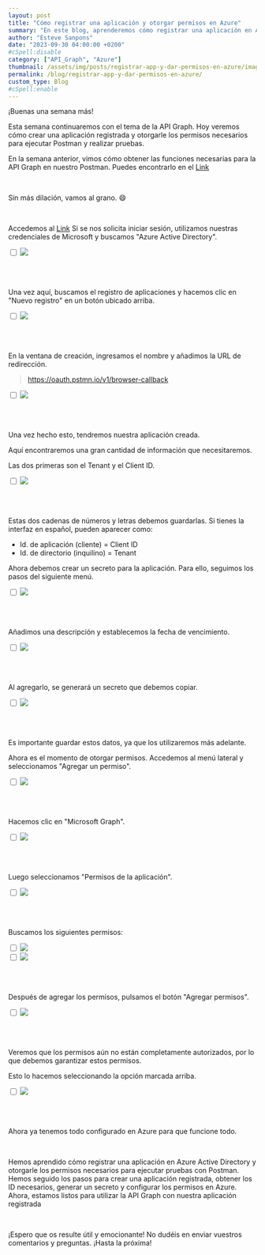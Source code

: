 ```yaml
---
layout: post
title: "Cómo registrar una aplicación y otorgar permisos en Azure"
summary: "En este blog, aprenderemos cómo registrar una aplicación en Azure Active Directory y otorgarle los permisos necesarios. Seguiremos los pasos para crear una aplicación registrada, obtener los ID necesarios, generar un secreto y configurar los permisos en Azure. ¡Descubre cómo hacerlo paso a paso!"
author: "Esteve Sanpons"
date: "2023-09-30 04:00:00 +0200"
#cSpell:disable
category: ["API_Graph", "Azure"]
thumbnail: /assets/img/posts/registrar-app-y-dar-permisos-en-azure/imagen01.png
permalink: /blog/registrar-app-y-dar-permisos-en-azure/
custom_type: Blog
#cSpell:enable
---
```


¡Buenas una semana más!

Esta semana continuaremos con el tema de la API Graph. Hoy veremos cómo crear una aplicación registrada y otorgarle los permisos necesarios para ejecutar Postman y realizar pruebas.

En la semana anterior, vimos cómo obtener las funciones necesarias para la API Graph en nuestro Postman. Puedes encontrarlo en el [Link](/blog/api-graph-en-postman/)

<br>

Sin más dilación, vamos al grano. 😄

<br>

Accedemos al [Link](https://portal.azure.com/#home) Si se nos solicita iniciar sesión, utilizamos nuestras credenciales de Microsoft y buscamos "Azure Active Directory".

<input type="checkbox" id="image-checkbox-02" class="image-checkbox">
<label for="image-checkbox-02"  class="image-label">
    <img class="img-container" src="/assets/img/posts/registrar-app-y-dar-permisos-en-azure/imagen02.png">
</label>

<br><br>

Una vez aquí, buscamos el registro de aplicaciones y hacemos clic en "Nuevo registro" en un botón ubicado arriba.

<input type="checkbox" id="image-checkbox-03" class="image-checkbox">
<label for="image-checkbox-03"  class="image-label">
    <img class="img-container" src="/assets/img/posts/registrar-app-y-dar-permisos-en-azure/imagen03.png">
</label>

<br><br>

En la ventana de creación, ingresamos el nombre y añadimos la URL de redirección.

> https://oauth.pstmn.io/v1/browser-callback

<input type="checkbox" id="image-checkbox-04" class="image-checkbox">
<label for="image-checkbox-04"  class="image-label">
    <img class="img-container" src="/assets/img/posts/registrar-app-y-dar-permisos-en-azure/imagen04.png">
</label>

<br><br>

Una vez hecho esto, tendremos nuestra aplicación creada.

Aquí encontraremos una gran cantidad de información que necesitaremos.

Las dos primeras son el Tenant y el Client ID.

<input type="checkbox" id="image-checkbox-05" class="image-checkbox">
<label for="image-checkbox-05"  class="image-label">
    <img class="img-container" src="/assets/img/posts/registrar-app-y-dar-permisos-en-azure/imagen05.png">
</label>

<br><br>

Estas dos cadenas de números y letras debemos guardarlas. Si tienes la interfaz en español, pueden aparecer como:

-   Id. de aplicación (cliente) = Client ID
-   Id. de directorio (inquilino) = Tenant

Ahora debemos crear un secreto para la aplicación. Para ello, seguimos los pasos del siguiente menú.

<input type="checkbox" id="image-checkbox-06" class="image-checkbox">
<label for="image-checkbox-06"  class="image-label">
    <img class="img-container" src="/assets/img/posts/registrar-app-y-dar-permisos-en-azure/imagen06.png">
</label>

<br><br>

Añadimos una descripción y establecemos la fecha de vencimiento.

<input type="checkbox" id="image-checkbox-07" class="image-checkbox">
<label for="image-checkbox-07"  class="image-label">
    <img class="img-container" src="/assets/img/posts/registrar-app-y-dar-permisos-en-azure/imagen07.png">
</label>

<br><br>

Al agregarlo, se generará un secreto que debemos copiar.

<input type="checkbox" id="image-checkbox-08" class="image-checkbox">
<label for="image-checkbox-08"  class="image-label">
    <img class="img-container" src="/assets/img/posts/registrar-app-y-dar-permisos-en-azure/imagen08.png">
</label>

<br><br>

Es importante guardar estos datos, ya que los utilizaremos más adelante.

Ahora es el momento de otorgar permisos. Accedemos al menú lateral y seleccionamos "Agregar un permiso".

<input type="checkbox" id="image-checkbox-09" class="image-checkbox">
<label for="image-checkbox-09"  class="image-label">
    <img class="img-container" src="/assets/img/posts/registrar-app-y-dar-permisos-en-azure/imagen09.png">
</label>

<br><br>

Hacemos clic en "Microsoft Graph".

<input type="checkbox" id="image-checkbox-10" class="image-checkbox">
<label for="image-checkbox-10"  class="image-label">
    <img class="img-container" src="/assets/img/posts/registrar-app-y-dar-permisos-en-azure/imagen10.png">
</label>

<br><br>

Luego seleccionamos "Permisos de la aplicación".

<input type="checkbox" id="image-checkbox-11" class="image-checkbox">
<label for="image-checkbox-11"  class="image-label">
    <img class="img-container" src="/assets/img/posts/registrar-app-y-dar-permisos-en-azure/imagen11.png">
</label>

<br><br>

Buscamos los siguientes permisos:

<input type="checkbox" id="image-checkbox-12" class="image-checkbox">
<label for="image-checkbox-12"  class="image-label">
    <img class="img-container" src="/assets/img/posts/registrar-app-y-dar-permisos-en-azure/imagen12.png">
</label>

<br>

<input type="checkbox" id="image-checkbox-13" class="image-checkbox">
<label for="image-checkbox-13"  class="image-label">
    <img class="img-container" src="/assets/img/posts/registrar-app-y-dar-permisos-en-azure/imagen13.png">
</label>

<br><br>

Después de agregar los permisos, pulsamos el botón "Agregar permisos".

<input type="checkbox" id="image-checkbox-14" class="image-checkbox">
<label for="image-checkbox-14"  class="image-label">
    <img class="img-container" src="/assets/img/posts/registrar-app-y-dar-permisos-en-azure/imagen14.png">
</label>

<br><br>

Veremos que los permisos aún no están completamente autorizados, por lo que debemos garantizar estos permisos.

Esto lo hacemos seleccionando la opción marcada arriba.

<input type="checkbox" id="image-checkbox-15" class="image-checkbox">
<label for="image-checkbox-15"  class="image-label">
    <img class="img-container" src="/assets/img/posts/registrar-app-y-dar-permisos-en-azure/imagen15.png">
</label>

<br><br>

Ahora ya tenemos todo configurado en Azure para que funcione todo.

<br>

Hemos aprendido cómo registrar una aplicación en Azure Active Directory y otorgarle los permisos necesarios para ejecutar pruebas con Postman. Hemos seguido los pasos para crear una aplicación registrada, obtener los ID necesarios, generar un secreto y configurar los permisos en Azure. Ahora, estamos listos para utilizar la API Graph con nuestra aplicación registrada

<br>

¡Espero que os resulte útil y emocionante! No dudéis en enviar vuestros comentarios y preguntas. ¡Hasta la próxima!
